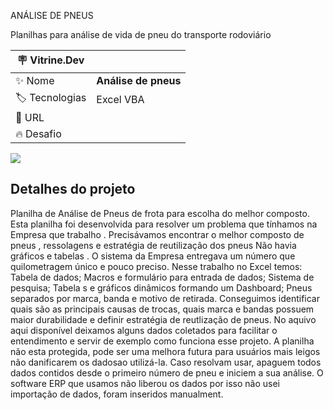 ANÁLISE DE PNEUS

Planilhas para análise de vida de pneu do transporte rodoviário

| :placard: Vitrine.Dev |     |
| -------------  | --- |
| :sparkles: Nome        | **Análise de pneus**
| :label: Tecnologias |  Excel VBA
| :rocket: URL 
| :fire: Desafio  

<!-- Inserir imagem com a #vitrinedev ao final do link -->
![](https://www.canva.com/design/DAEzvvVjsAY/KSH_FL-rDEa4a3aCvutOAw/view?utm_content=DAEzvvVjsAY&utm_campaign=designshare&utm_medium=link&utm_source=publishsharelink)

## Detalhes do projeto

Planilha de Análise de Pneus de frota para escolha do melhor composto. Esta planilha foi desenvolvida para resolver um problema que tínhamos na Empresa que trabalho .
Precisávamos encontrar o melhor composto de pneus , ressolagens e estratégia de reutilização dos pneus Não havia gráficos e tabelas . 
O sistema da Empresa entregava um número que quilometragem único e pouco preciso. Nesse trabalho no Excel temos: 
Tabela de dados;
Macros e formulário para entrada de dados;
Sistema de pesquisa; Tabela s e gráficos dinâmicos formando um Dashboard;
Pneus separados por marca, banda e motivo de retirada.
Conseguimos identificar quais são as principais causas de trocas, quais marca e bandas possuem maior durabilidade e definir estratégia de reutlização de pneus. 
No aquivo aqui disponível deixamos alguns dados coletados para facilitar o entendimento e servir de exemplo como funciona esse projeto.
 A planilha não esta protegida, pode ser uma melhora futura para usuários mais leigos não danificarem os dadosao utilizá-la. Caso resolvam usar, apaguem todos dados contidos desde o primeiro número de pneu e iniciem a sua análise. 
 O software ERP que usamos não liberou os dados por isso não usei importação de dados, foram inseridos manualment.
